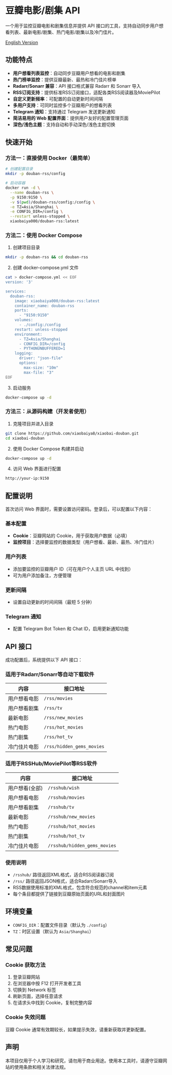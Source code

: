 # 豆瓣电影/剧集 API

一个用于监控豆瓣电影和剧集信息并提供 API 接口的工具，支持自动同步用户想看列表、最新电影/剧集、热门电影/剧集以及冷门佳片。

[English Version](https://github.com/xiaobaiya8/douban-rss/blob/main/README_EN.md)

## 功能特点

- **用户想看列表监控**：自动同步豆瓣用户想看的电影和剧集
- **热门榜单监控**：提供豆瓣最新、最热和冷门佳片榜单
- **Radarr/Sonarr 兼容**：API 接口格式兼容 Radarr 和 Sonarr 导入
- **RSS订阅支持**：提供标准RSS订阅接口，适配各类RSS阅读器及MoviePilot
- **自定义更新频率**：可配置的自动更新时间间隔
- **多用户支持**：可同时监控多个豆瓣用户的想看列表
- **Telegram 通知**：支持通过 Telegram 发送更新通知
- **简洁易用的 Web 配置界面**：提供用户友好的配置管理页面
- **深色/浅色主题**：支持自动和手动深色/浅色主题切换

## 快速开始

### 方法一：直接使用 Docker（最简单）

```bash
# 创建配置目录
mkdir -p douban-rss/config

# 启动容器
docker run -d \
  --name douban-rss \
  -p 9150:9150 \
  -v $(pwd)/douban-rss/config:/config \
  -e TZ=Asia/Shanghai \
  -e CONFIG_DIR=/config \
  --restart unless-stopped \
  xiaobaiya000/douban-rss:latest
```

### 方法二：使用 Docker Compose

1. 创建项目目录

```bash
mkdir -p douban-rss && cd douban-rss
```

2. 创建 docker-compose.yml 文件

```bash
cat > docker-compose.yml << EOF
version: '3'

services:
  douban-rss:
    image: xiaobaiya000/douban-rss:latest
    container_name: douban-rss
    ports:
      - "9150:9150"
    volumes:
      - ./config:/config
    restart: unless-stopped
    environment:
      - TZ=Asia/Shanghai
      - CONFIG_DIR=/config
      - PYTHONUNBUFFERED=1
    logging:
      driver: "json-file"
      options:
        max-size: "10m"
        max-file: "3"
EOF
```

3. 启动服务

```bash
docker-compose up -d
```

### 方法三：从源码构建（开发者使用）

1. 克隆项目并进入目录

```bash
git clone https://github.com/xiaobaiya8/xiaobai-douban.git
cd xiaobai-douban
```

2. 使用 Docker Compose 构建并启动

```bash
docker-compose up -d
```

4. 访问 Web 界面进行配置

```bash
http://your-ip:9150
```

## 配置说明

首次访问 Web 界面时，需要设置访问密码。登录后，可以配置以下内容：

### 基本配置

- **Cookie**：豆瓣网站的 Cookie，用于获取用户数据（必填）
- **监控项目**：选择要监控的数据类型（用户想看、最新、最热、冷门佳片）

### 用户列表

- 添加要监控的豆瓣用户 ID（可在用户个人主页 URL 中找到）
- 可为用户添加备注，方便管理

### 更新间隔

- 设置自动更新的时间间隔（最短 5 分钟）

### Telegram 通知

- 配置 Telegram Bot Token 和 Chat ID，启用更新通知功能

## API 接口

成功配置后，系统提供以下 API 接口：

### 适用于Radarr/Sonarr等自动下载软件

| 内容 | 接口地址 |
| ---- | ---- |
| 用户想看电影 | `/rss/movies` |
| 用户想看剧集 | `/rss/tv` |
| 最新电影 | `/rss/new_movies` |
| 热门电影 | `/rss/hot_movies` |
| 热门剧集 | `/rss/hot_tv` |
| 冷门佳片电影 | `/rss/hidden_gems_movies` |

### 适用于RSSHub/MoviePilot等RSS软件

| 内容 | 接口地址 |
| ---- | ---- |
| 用户想看(全部) | `/rsshub/wish` |
| 用户想看电影 | `/rsshub/movies` |
| 用户想看剧集 | `/rsshub/tv` |
| 最新电影 | `/rsshub/new_movies` |
| 热门电影 | `/rsshub/hot_movies` |
| 热门剧集 | `/rsshub/hot_tv` |
| 冷门佳片电影 | `/rsshub/hidden_gems_movies` |

### 使用说明

- `/rsshub/` 路径返回XML格式，适合RSS阅读器订阅
- `/rss/` 路径返回JSON格式，适合Radarr/Sonarr导入
- RSS数据使用标准的XML格式，包含符合规范的channel和item元素
- 每个条目都提供了链接到豆瓣原始页面的URL和封面图片

## 环境变量

- `CONFIG_DIR`：配置文件目录（默认为 `./config`）
- `TZ`：时区设置（默认为 `Asia/Shanghai`）

## 常见问题

### Cookie 获取方法

1. 登录豆瓣网站
2. 在浏览器中按 F12 打开开发者工具
3. 切换到 Network 标签
4. 刷新页面，选择任意请求
5. 在请求头中找到 Cookie，复制完整内容

### Cookie 失效问题

豆瓣 Cookie 通常有效期较长，如果提示失效，请重新获取并更新配置。

## 声明

本项目仅用于个人学习和研究，请勿用于商业用途。使用本工具时，请遵守豆瓣网站的使用条款和相关法律法规。 